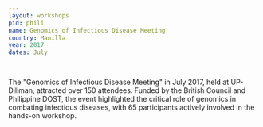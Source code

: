 ```yaml
---
layout: workshops
pid: phili
name: Genomics of Infectious Disease Meeting 
country: Manilla
year: 2017
dates: July

---
```


The "Genomics of Infectious Disease Meeting" in July 2017, held at UP-Diliman, attracted over 150 attendees. Funded by the British Council and Philippine DOST, the event highlighted the critical role of genomics in combating infectious diseases, with 65 participants actively involved in the hands-on workshop.